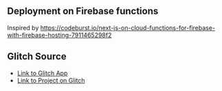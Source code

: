 
## Deployment on Firebase functions
Inspired by https://codeburst.io/next-js-on-cloud-functions-for-firebase-with-firebase-hosting-7911465298f2

## Glitch Source
* [Link to Glitch App](https://anton-karlovskiy-cna-memory-considerate-animation.glitch.me/)
* [Link to Project on Glitch](https://glitch.com/~anton-karlovskiy-cna-memory-considerate-animation/)
